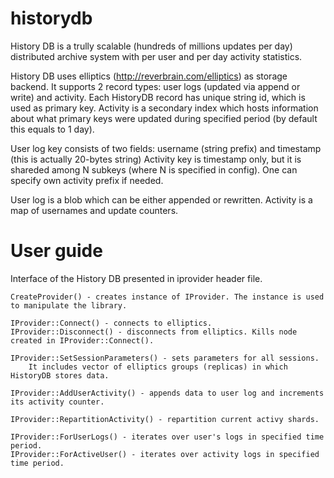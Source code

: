 historydb
=========

History DB is a trully scalable (hundreds of millions updates per day) distributed archive system
with per user and per day activity statistics.

History DB uses elliptics (http://reverbrain.com/elliptics) as storage backend.
It supports 2 record types: user logs (updated via append or write) and activity.
Each HistoryDB record has unique string id, which is used as primary key.
Activity is a secondary index which hosts information about what primary keys were
updated during specified period (by default this equals to 1 day).

User log key consists of two fields: username (string prefix) and timestamp (this is actually 20-bytes string)
Activity key is timestamp only, but it is shareded among N subkeys (where N is specified in config).
One can specify own activity prefix if needed.

User log is a blob which can be either appended or rewritten.
Activity is a map of usernames and update counters.


User guide
===========

Interface of the History DB presented in iprovider header file.

	CreateProvider() - creates instance of IProvider. The instance is used to manipulate the library.

	IProvider::Connect() - connects to elliptics.
	IProvider::Disconnect() - disconnects from elliptics. Kills node created in IProvider::Connect().

	IProvider::SetSessionParameters() - sets parameters for all sessions.
		It includes vector of elliptics groups (replicas) in which HistoryDB stores data.

	IProvider::AddUserActivity() - appends data to user log and increments its activity counter.

	IProvider::RepartitionActivity() - repartition current activy shards.

	IProvider::ForUserLogs() - iterates over user's logs in specified time period.
	IProvider::ForActiveUser() - iterates over activity logs in specified time period.
